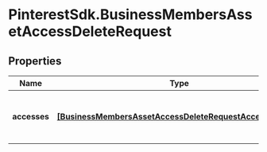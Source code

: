 # PinterestSdk.BusinessMembersAssetAccessDeleteRequest

## Properties

Name | Type | Description | Notes
------------ | ------------- | ------------- | -------------
**accesses** | [**[BusinessMembersAssetAccessDeleteRequestAccessesInner]**](BusinessMembersAssetAccessDeleteRequestAccessesInner.md) | List of members asset access to be deleted | 


